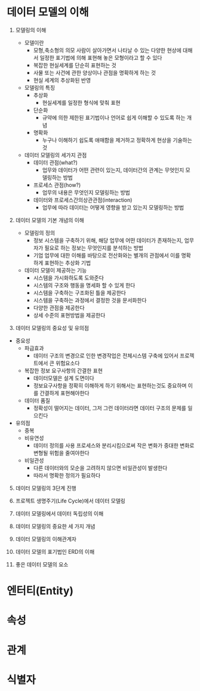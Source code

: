 # 데이터 모델의 이해

1. 모델링의 이해

   - 모델이란
     - 모형,축소형의 의모 사람이 살아가면서 나타날 수 있는 다양한 현상에 대해서 일정한 표기법에 의해 표현해 놓은 모형이라고 할 수 있다
     - 복잡한 현실세계를 단순히 표현하는 것
     - 사물 또는 사건에 관한 양상이나 관점을 명확하게 하는 것
     - 현실 세계의 추상화된 반영
   - 모델링의 특징
     - 추상화
       - 현실세계를 일정한 형식에 맞춰 표현
     - 단순화
       - 규약에 의한 제한된 표기법이나 언어로 쉽게 이해할 수 있도록 하는 개념
     - 명확화
       - 누구나 이해하기 쉽도록 애매함을 제거하고 정확하게 현상을 기술하는 것
   - 데이터 모델링의 세가지 관점
     - 데이터 관점(what?)
       - 업무와 데이터가 어떤 관련이 있는지, 데이터간의 관계는 무엇인지 모델링하는 방법
     - 프로세스 관점(how?)
       - 업무의 내용은 무엇인지 모델링하는 방법
     - 데이터와 프로세스간의상관관점(interaction)
       - 업무에 따라 데이터는 어떻게 영향을 받고 있는지 모델링하는 방법

2. 데이터 모델의 기본 개념의 이해

   - 모델링의 정의
     - 정보 시스템을 구축하기 위해, 해당 업무에 어떤 데이터가 존재하는지, 업무자가 필요로 하는 정보는 무엇인지를 분석하는 방법
     - 기업 업무에 대한 이해를 바탕으로 전산화와는 별개의 관점에서 이를 명확하게 표현하는 추상화 기법
   - 데이터 모델이 제공하는 기능
     - 시스템을 가시화하도록 도와준다
     - 시스템의 구조와 행동을 명세화 할 수 있게 한다
     - 시스템을 구축하는 구조화된 틀을 제공한다
     - 시스템을 구축하는 과정에서 결정한 것을 문서화한다
     - 다양한 관점을 제공한다
     - 상세 수준의 표현방법을 제공한다

3. 데이터 모델링의 중요성 및 유의점

- 중요성
  - 파급효과
    - 데이터 구조의 변경으로 인한 변경작업은 전체시스템 구축에 있어서 프로젝트에서 큰 위험요소다
  - 복잡한 정보 요구사항의 간결한 표현
    - 데이터모델은 설계 도면이다
    - 정보요구사항을 정확히 이해하게 하기 위해서는 표현하는것도 중요하며 이를 간결하게 표현해야한다
  - 데이터 품질
    - 정확성이 떨어지는 데이터, 그저 그런 데이터라면 데이터 구조의 문제를 일으킨다
- 유의점
  - 중복
  - 비유연성
    - 데이터 정의를 사용 프로세스와 분리시킴으로써 작은 변화가 중대한 변화로 변형될 위험을 줄여야한다
  - 비일관성
    - 다른 데이터와의 모순을 고려하지 않으면 비일관성이 발생한다
    - 따라서 명확한 정의가 필요하다

5. 데이터 모델링의 3단계 진행

6. 프로젝트 생명주기(Life Cycle)에서 데이터 모델링

7. 데이터 모델링에서 데이터 독립성의 이해

8. 데이터 모델링의 중요한 세 가지 개념

9. 데이터 모델링의 이해관계자

10. 데이터 모델의 표기법인 ERD의 이해

11. 좋은 데이터 모델의 요소

# 엔터티(Entity)

# 속성

# 관계

# 식별자
